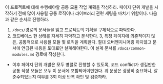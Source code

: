 이 프로젝트에 대해 수행해야할 공통 모듈 작업 계획을 작성하라.
페이지 단위 개발을 시작하기 전에 많이 사용될 공통 로직이나 라이브러리 관련 세팅을 마치기 위함이다.
다음과 같은 순서로 진행하라.

1. `/docs/`경로의 문서들을 읽고 프로젝트의 기획을 구체적으로 파악한다.
2. 코드베이스 현 상태를 자세히 파악하고 분석한다.
3, 특정 페이지에 의존적이지 않은, 공통적으로 사용될 모듈 및 로직을 계획한다. 절대 오버엔지니어링 하지않고 문서에 언급된 내용을 토대로만 설계해야한다. 이 설계 문서를 `/docs/common-modules.md` 경로에 작성한다.
 - 이후 페이지 단위 개발은 모두 병렬로 진행할 수 있도록, 코드 conflict가 생길만한 공통 작성 모듈은 모두 이 문서에 포함되어야만한다. 위 문장은 굉장히 중요하니, 잘 준수되었는지 여부를 3회 이상 반복 확인 및 검증하라.